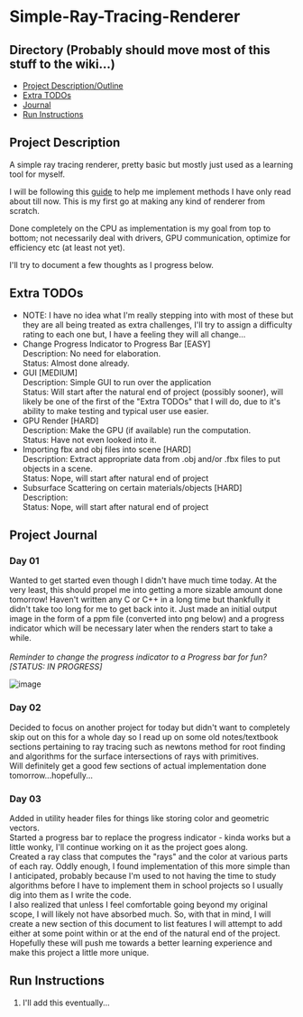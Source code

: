# Simple-Ray-Tracing-Renderer

## Directory (Probably should move most of this stuff to the wiki...)
- [Project Description/Outline](#project-description)
- [Extra TODOs](#extra-todos)
- [Journal](#project-journal)
- [Run Instructions](#run-instructions)

## Project Description
A simple ray tracing renderer, pretty basic but mostly just used as a learning tool for myself.

I will be following this [guide](https://raytracing.github.io/books/RayTracingInOneWeekend.html) to help me implement methods I have only read about till now.  This is my first go at making any kind of renderer from scratch.

Done completely on the CPU as implementation is my goal from top to bottom; not necessarily deal with drivers, GPU communication, optimize for efficiency etc (at least not yet).

I'll try to document a few thoughts as I progress below.

## Extra TODOs
- NOTE: I have no idea what I'm really stepping into with most of these but they are all being treated as extra challenges, I'll try to assign a difficulty rating to each one but, I have a feeling they will all change...
- Change Progress Indicator to Progress Bar [EASY]\
Description: No need for elaboration.\
Status: Almost done already.
- GUI [MEDIUM]\
Description: Simple GUI to run over the application\
Status: Will start after the natural end of project (possibly sooner), will likely be one of the first of the "Extra TODOs" that I will do, due to it's ability to make testing and typical user use easier.
- GPU Render [HARD]\
Description: Make the GPU (if available) run the computation.\
Status: Have not even looked into it.
- Importing fbx and obj files into scene [HARD]\
Description: Extract appropriate data from .obj and/or .fbx files to put objects in a scene.\
Status: Nope, will start after natural end of project
- Subsurface Scattering on certain materials/objects [HARD]\
Description: \
Status: Nope, will start after natural end of project

## Project Journal

### Day 01
Wanted to get started even though I didn't have much time today. At the very least, this should propel me into getting a more sizable amount done tomorrow!
Haven't written any C or C++ in a long time but thankfully it didn't take too long for me to get back into it. 
Just made an initial output image in the form of a ppm file (converted into png below) and a progress indicator which will be necessary later when the renders start to take a while.\
\
*Reminder to change the progress indicator to a Progress bar for fun? [STATUS: IN PROGRESS]*

![image](https://user-images.githubusercontent.com/56895013/135204030-c552c9b8-6c61-4be9-b0dd-851300b42a70.png)

### Day 02
Decided to focus on another project for today but didn't want to completely skip out on this for a whole day so I read up on some old notes/textbook sections pertaining to ray tracing such as newtons method for root finding and algorithms for the surface intersections of rays with primitives.\
Will definitely get a good few sections of actual implementation done tomorrow...hopefully...

### Day 03
Added in utility header files for things like storing color and geometric vectors.\
Started a progress bar to replace the progress indicator - kinda works but a little wonky, I'll continue working on it as the project goes along. \
Created a ray class that computes the "rays" and the color at various parts of each ray.  Oddly enough, I found implementation of this more simple than I anticipated, probably because I'm used to not having the time to study algorithms before I have to implement them in school projects so I usually dig into them as I write the code.\
I also realized that unless I feel comfortable going beyond my original scope, I will likely not have absorbed much. So, with that in mind, I will create a new section of this document to list features I will attempt to add either at some point within or at the end of the natural end of the project.  Hopefully these will push me towards a better learning experience and make this project a little more unique.

## Run Instructions
1) I'll add this eventually...
